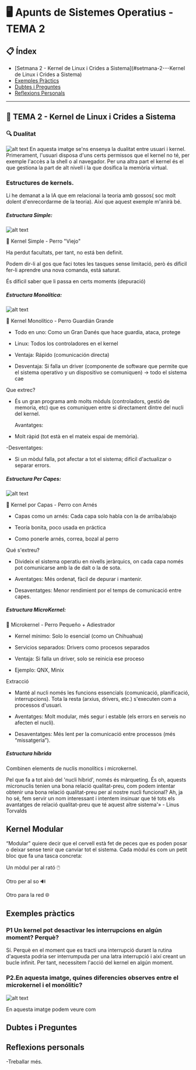 # 🖥️ Apunts de Sistemes Operatius - TEMA 2

## 📋 Índex
- [Setmana 2 - Kernel de Linux i Crides a Sistema](#setmana-2---Kernel de Linux i Crides a Sistema)
- [Exemples Pràctics](#exemples-pràctics)
- [Dubtes i Preguntes](#dubtes-i-preguntes)
- [Reflexions Personals](#reflexions-personals)

---

## 🎯 TEMA 2 - Kernel de Linux i Crides a Sistema

### 🔍 Dualitat

![alt text](image-3.png)
En aquesta imatge se'ns ensenya la dualitat entre usuari i kernel. Primerament, l'usuari disposa d'uns certs permissos que el kernel no té, per exemple l'accès a la shell o al navegador.
Per una altra part el kernel és el que gestiona la part de alt nivell i la que dosifica la memòria virtual.

### Estructures de kernels.

Li he demanat a la IA que em relacionai la teoria amb gossos( soc molt dolent d'enrecordarme de la teoria). Així que aquest exemple m'anirà bé.

##### Estructura Simple:
![alt text](image-4.png)

🏢 Kernel Simple - Perro "Viejo"

Ha perdut facultats, per tant, no está ben definit.

Podem dir-li al gos que faci totes les tasques sense limitació, però és díficil fer-li aprendre una nova comanda, está saturat.

És díficil saber que li passa en certs moments (depuració)


##### Estructura Monolítica:
![alt text](image-5.png)

🏢 Kernel Monolítico - Perro Guardián Grande

* Todo en uno: Como un Gran Danés que hace guardia, ataca, protege

* Linux: Todos los controladores en el kernel

* Ventaja: Rápido (comunicación directa)

* Desventaja: Si falla un driver (componente de software que permite que el sistema operativo y un dispositivo se comuniquen) → todo el sistema cae

Que extrec? 

* És un gran programa amb molts mòduls (controladors, gestió de memoria, etc) que es comuniquen entre si directament dintre del nucli del kernel.

    Avantatges:
 * Molt ràpid (tot està en el mateix espai de memòria).

-Desventatges:
* Si un mòdul falla, pot afectar a tot el sistema; difícil d'actualizar o separar errors.


##### Estructura Per Capes:
![alt text](image-6.png)

🥞 Kernel por Capas - Perro con Arnés

* Capas como un arnés: Cada capa solo habla con la de arriba/abajo

* Teoría bonita, poco usada en práctica

* Como ponerle arnés, correa, bozal al perro

Qué s'extreu?

* Divideix el sistema operatiu en nivells jeràrquics, on cada capa només pot comunicarse amb la de dalt o la de sota.

* Aventatges: Més ordenat, fàcil de depurar i mantenir.

* Desaventatges: Menor rendimient por el temps de comunicació entre capes.


##### Estructura MicroKernel:

🧩 Microkernel - Perro Pequeño + Adiestrador

* Kernel mínimo: Solo lo esencial (como un Chihuahua)

* Servicios separados: Drivers como procesos separados

* Ventaja: Si falla un driver, solo se reinicia ese proceso

* Ejemplo: QNX, Minix

Extracció

* Manté al nucli només les funcions essencials (comunicació, planificació, interrupcions). Tota la resta (arxius, drivers, etc.) s'executen com a processos d'usuari.

* Aventatges: Molt modular, més segur i estable (els errors en serveis no afecten el nucli).

* Desaventatges: Més lent per la comunicació entre processos (més “missatgeria”).

##### Estructura híbrida
Combinen elements de nuclis monolítics i microkernel.

Pel que fa a tot això del 'nucli híbrid', només és màrqueting. És oh, aquests micronuclis tenien una bona relació qualitat-preu, com podem intentar obtenir una bona relació qualitat-preu per al nostre nucli funcional? Ah, ja ho sé, fem servir un nom interessant i intentem insinuar que té tots els avantatges de relació qualitat-preu que té aquest altre sistema'» - Linus Torvalds

## Kernel Modular

“Modular” quiere decir que el cervell està fet de peces que es poden posar o deixar sense tenir que canviar tot el sistema.
Cada mòdul és com un petit bloc que fa una tasca concreta:

Un mòdul per al rató 🖱️

Otro per al so 🔊

Otro para la red 🌐



## Exemples pràctics
### P1 Un kernel pot desactivar les interrupcions en algún moment? Perquè?

Sí. Perquè en el moment que es tracti una interrupció durant la rutina d'aquesta podria ser interrumpuda per una latra interrupció i així creant un bucle infinit. Per tant, necessitem l'acció del kernel en algún moment.

### P2.En aquesta imatge, quines diferencies observes entre el microkernel i el monólitic?

![alt text](image-7.png)

En aquesta imatge podem veure com 



## Dubtes i Preguntes

## Reflexions personals
-Treballar més.